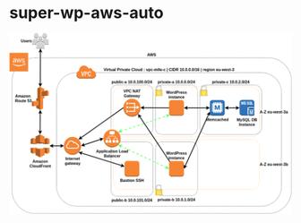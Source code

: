 # super-wp-aws-auto

![Vue Globale de l'Infrastructure Cloud](https://github.com/alinuxien/super-wp-aws-auto/raw/main/MlleC%20Global.png)
